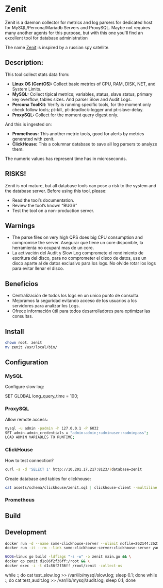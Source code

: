 # Zenit

Zenit is a daemon collector for metrics and log parsers for dedicated host for MySQL/Percona/Mariadb Servers and
ProxySQL. Maybe not requires many another agents for this purpose, but with this one you'll find an excellent tool for database administration

The name [Zenit](https://en.wikipedia.org/wiki/Zenit_(satellite)) is inspired by a russian spy satellite.

## Description:

This tool collect stats data from:

- **Linux OS (CentOS):** Collect basic metrics of CPU, RAM, DISK, NET, and System Limits.
- **MySQL:** Collect tipical metrics; variables, status, slave status, primary key overflow, tables sizes. And parser Slow and Audit Logs.
- **Percona ToolKit:** Verify is running specific tools, for the moment only check follow tools; pt-kill, pt-deadlock-logger and pt-slave-delay.
- **ProxySQL:** Collect for the moment query digest only.

And this is ingested on:

- **Prometheus:** This another metric tools, good for alerts by metrics generated with zenit.
- **ClickHouse:** This a columnar database to save all log parsers to analyze them.

The numeric values has represent time has in microseconds.

## RISKS!

Zenit is not mature, but all database tools can pose a risk to the system and the database server.
Before using this tool, please:

- Read the tool’s documentation.
- Review the tool’s known “BUGS”
- Test the tool on a non-production server.

## Warnings

- The parse files on very high QPS does big CPU consumption and compromise the server.
Asegurar que tiene un core disponible, la herramienta no ocupará mas de un core.
- La activación del Audit y Slow Log compromete el rendimiento de escritura del disco,
para no comprometer el disco de datos, use un disco aparte al de datos exclusivo para
los logs. No olvide rotar los logs para evitar llenar el disco.

## Beneficios

- Centralización de todos los logs en un unico punto de consulta.
- Mejoramos la seguridad evitando acceso de los usuarios a los servidores para
analizar los Logs.
- Ofrece información útil para todos desarrolladores para optimizar las consultas.


## Install

```bash
chown root. zenit
mv zenit /usr/local/bin/
```

## Configuration

### MySQL

Configure slow log:

SET GLOBAL long_query_time = 100;

### ProxySQL

Allow remote access:

```bash
mysql -u admin -padmin -h 127.0.0.1 -P 6032
SET admin-admin_credentials = "admin:admin;radminuser:radminpass";
LOAD ADMIN VARIABLES TO RUNTIME;
```

### ClickHouse

How to test connection?

```bash
curl -s -d 'SELECT 1' http://10.201.17.217:8123/?database=zenit
```

Create database and tables for clickhouse:

```bash
cat assets/schema/clickhouse/zenit.sql | clickhouse-client --multiline
```

### Prometheus



## Build

## Development

```bash
docker run -d --name some-clickhouse-server --ulimit nofile=262144:262144 yandex/clickhouse-server
docker run -it --rm --link some-clickhouse-server:clickhouse-server yandex/clickhouse-client --host clickhouse-server

GOOS=linux go build -ldflags "-s -w" -o zenit main.go && \
docker cp zenit d1c86f2f36ff:/root && \
docker exec -i -t d1c86f2f36ff /root/zenit -collect-os
```

while :; do cat test_slow.log >> /var/lib/mysql/slow.log; sleep 0.1; done
while :; do cat test_audit.log >> /var/lib/mysql/audit.log; sleep 0.1; done
